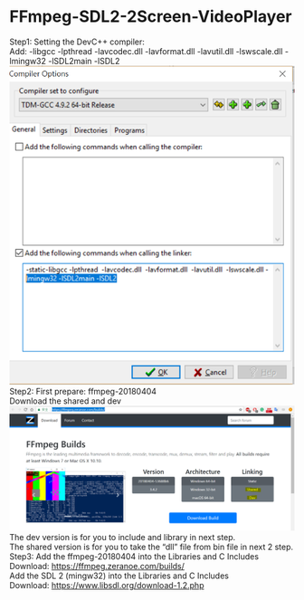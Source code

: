 # FFmpeg-SDL2-2Screen-VideoPlayer

Step1: Setting the DevC++ compiler:  
Add: -libgcc -lpthread  -lavcodec.dll  -lavformat.dll  -lavutil.dll  -lswscale.dll -lmingw32 -lSDL2main -lSDL2
![image](picture/1.png)  
Step2: First prepare: ffmpeg-20180404  
Download the shared and dev
![image](picture/2.png)  
The dev version is for you to include and library in next step.  
The shared version is for you to take the “dll” file from bin file in next 2 step.  
Step3: Add the ffmpeg-20180404 into the Libraries and C Includes  
Download: https://ffmpeg.zeranoe.com/builds/  
Add the SDL 2 (mingw32) into the Libraries and C Includes  
Download: https://www.libsdl.org/download-1.2.php  
